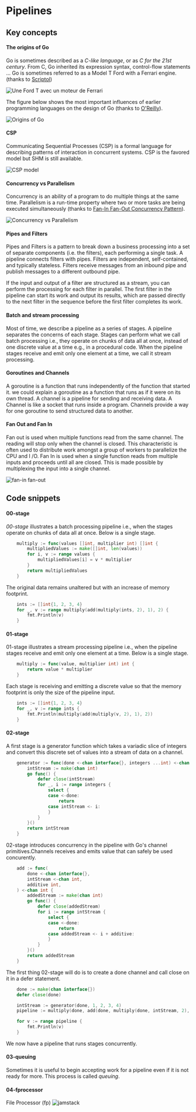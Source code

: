 # Pipelines

## Key concepts
#### The origins of Go

Go is sometimes described as a *C-like language*, or as *C for the 21st century*. From C, Go inherited its expression syntax, control-flow statements ... Go is sometimes referred to as a Model T Ford with a Ferrari engine. (thanks to [Scriptol](https://www.scriptol.fr/programmation/go.php))

![Une Ford T avec un moteur de Ferrari](./doc/langage-go.jpg "Une Ford T avec un moteur de Ferrari")

The figure below shows the most important influences of earlier programming languages on the design of Go (thanks to [O'Reilly](https://www.oreilly.com/library/view/the-go-programming/9780134190570/ebook_split_005.html)).

![Origins of Go](./doc/history.png "Origins of Go")

#### CSP
Communicating Sequential Processes (CSP) is a formal language for describing patterns of interaction in concurrent systems. CSP is the favored model but SHM is still available.

![CSP model](./doc/overview-concurrency.png "CSP model")

#### Concurrency vs Parallelism
Concurrency is an ability of a program to do multiple things at the same time. Parallelism is a run-time property where two or more tasks are being executed simultaneously (thanks to [Fan-In Fan-Out Concurrency Pattern](https://kapoorrahul.medium.com/golang-fan-in-fan-out-concurrency-pattern-f5a29ff1f93b)).

 ![Concurrency vs Parallelism](./doc/concur-parallel.png "Concurrency vs Parallelism")

#### Pipes and Filters 
Pipes and Filters is a pattern to break down a business processing into a set of separate components (i.e. the filters), each performing a single task. A pipeline connects filters with pipes. Filters are independent, self-contained, and typically stateless. Filters receive messages from an inbound pipe and publish messages to a different outbound pipe.

 If the input and output of a filter are structured as a stream, you can perform the processing for each filter in parallel. The first filter in the pipeline can start its work and output its results, which are passed directly to the next filter in the sequence before the first filter completes its work.


#### Batch and stream processing
Most of time, we describe a pipeline as a series of stages. A pipeline separates the concerns of each stage. Stages can perform what we call batch processing i.e., they operate on chunks of data all at once, instead of one discrete value at a time e.g., in a procedural code. When the pipeline stages receive and emit only one element at a time, we call it stream processing. 

#### Goroutines and Channels

A goroutine is a function that runs independently of the function that started it. we could explain a goroutine as a function that runs as if it were on its own thread. A channel is a pipeline for sending and receiving data. A Channel is like a socket that runs inside a program. Channels provide a way for one goroutine to send structured data to another.

#### Fan Out and Fan In
Fan out is used when multiple functions read from the same channel. The reading will stop only when the channel is closed. This characteristic is often used to distribute work amongst a group of workers to parallelize the CPU and I /O.
Fan In is used when a single function reads from multiple inputs and proceeds until all are closed. This is made possible by multiplexing the input into a single channel.

![fan-in fan-out](./doc/idiom-fan.png "fan-in fan-out")

## Code snippets

#### 00-stage 
*00-stage* illustrates a batch processing pipeline i.e., when the stages operate on chunks of data all at once. Below is a single stage.
```go
	multiply := func(values []int, multiplier int) []int {
		multipliedValues := make([]int, len(values))
		for i, v := range values {
			multipliedValues[i] = v * multiplier
		}
		return multipliedValues
	}
```
The original data remains unaltered but with an increase of memory footprint.
```go
	ints := []int{1, 2, 3, 4}
	for _, v := range multiply(add(multiply(ints, 2), 1), 2) {
		fmt.Println(v)
	}
```

#### 01-stage 
01-stage illustrates a stream processing pipeline i.e., when the pipeline stages receive and emit only one element at a time. Below is a single stage.
```go
	multiply := func(value, multiplier int) int {
		return value * multiplier
	}
```
Each stage is receiving and emitting a discrete value so that the memory footprint is only the size of the pipeline input.
```go
	ints := []int{1, 2, 3, 4}
	for _, v := range ints {
		fmt.Println(multiply(add(multiply(v, 2), 1), 2))
	}
```
#### 02-stage
A first stage is a generator function which takes a variadic slice of integers and convert this discrete set of values into a stream of data on a channel.

```go
	generator := func(done <-chan interface{}, integers ...int) <-chan int {
		intStream := make(chan int)
		go func() {
			defer close(intStream)
			for _, i := range integers {
				select {
				case <-done:
					return
				case intStream <- i:
				}
			}
		}()
		return intStream
	}
```    
02-stage introduces concurrency in the pipeline with Go's channel primitives.Channels receives and emits value that can safely be used concurently.

```go
	add := func(
		done <-chan interface{},
		intStream <-chan int,
		additive int,
	) <-chan int {
		addedStream := make(chan int)
		go func() {
			defer close(addedStream)
			for i := range intStream {
				select {
				case <-done:
					return
				case addedStream <- i + additive:
				}
			}
		}()
		return addedStream
	}
```
The first thing 02-stage will do is to create a done channel and call close on it in a defer statement.
```go
	done := make(chan interface{})
	defer close(done)

	intStream := generator(done, 1, 2, 3, 4)
	pipeline := multiply(done, add(done, multiply(done, intStream, 2), 1), 2)

	for v := range pipeline {
		fmt.Println(v)
	}
```
We now have a pipeline that runs  stages concurrently.
#### 03-queuing
Sometimes it is useful to begin accepting work for a pipeline even if it is not ready for more. This process is called *queuing*.

#### 04-fprocessor
File Processor (fp)
![jamstack](./doc/jamstack-prod.png "jamstack")